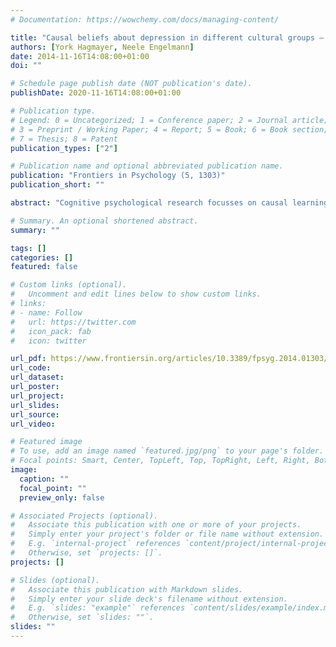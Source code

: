 ```yaml
---
# Documentation: https://wowchemy.com/docs/managing-content/

title: "Causal beliefs about depression in different cultural groups — what do cognitive psychological theories of causal learning and reasoning predict?"
authors: [York Hagmayer, Neele Engelmann]
date: 2014-11-16T14:08:00+01:00
doi: ""

# Schedule page publish date (NOT publication's date).
publishDate: 2020-11-16T14:08:00+01:00

# Publication type.
# Legend: 0 = Uncategorized; 1 = Conference paper; 2 = Journal article;
# 3 = Preprint / Working Paper; 4 = Report; 5 = Book; 6 = Book section;
# 7 = Thesis; 8 = Patent
publication_types: ["2"]

# Publication name and optional abbreviated publication name.
publication: "Frontiers in Psychology (5, 1303)"
publication_short: ""

abstract: "Cognitive psychological research focusses on causal learning and reasoning while cognitive anthropological and social science research tend to focus on systems of beliefs. Our aim was to explore how these two types of research can inform each other. Cognitive psychological theories (causal model theory and causal Bayes nets) were used to derive predictions for systems of causal beliefs. These predictions were then applied to lay theories of depression as a specific test case. A systematic literature review on causal beliefs about depression was conducted, including original, quantitative research. Thirty-six studies investigating 13 non-Western and 32 Western cultural groups were analysed by classifying assumed causes and preferred forms of treatment into common categories. Relations between beliefs and treatment preferences were assessed. Substantial agreement between cultural groups was found with respect to the impact of observable causes. Stress was generally rated as most important. Less agreement resulted for hidden, especially supernatural causes. Causal beliefs were clearly related to treatment preferences in Western groups, while evidence was mostly lacking for non-Western groups. Overall predictions were supported, but there were considerable methodological limitations. Pointers to future research, which may combine studies on causal beliefs with experimental paradigms on causal reasoning, are given."

# Summary. An optional shortened abstract.
summary: ""

tags: []
categories: []
featured: false

# Custom links (optional).
#   Uncomment and edit lines below to show custom links.
# links:
# - name: Follow
#   url: https://twitter.com
#   icon_pack: fab
#   icon: twitter

url_pdf: https://www.frontiersin.org/articles/10.3389/fpsyg.2014.01303/full
url_code:
url_dataset:
url_poster:
url_project:
url_slides:
url_source:
url_video:

# Featured image
# To use, add an image named `featured.jpg/png` to your page's folder. 
# Focal points: Smart, Center, TopLeft, Top, TopRight, Left, Right, BottomLeft, Bottom, BottomRight.
image:
  caption: ""
  focal_point: ""
  preview_only: false

# Associated Projects (optional).
#   Associate this publication with one or more of your projects.
#   Simply enter your project's folder or file name without extension.
#   E.g. `internal-project` references `content/project/internal-project/index.md`.
#   Otherwise, set `projects: []`.
projects: []

# Slides (optional).
#   Associate this publication with Markdown slides.
#   Simply enter your slide deck's filename without extension.
#   E.g. `slides: "example"` references `content/slides/example/index.md`.
#   Otherwise, set `slides: ""`.
slides: ""
---
```

